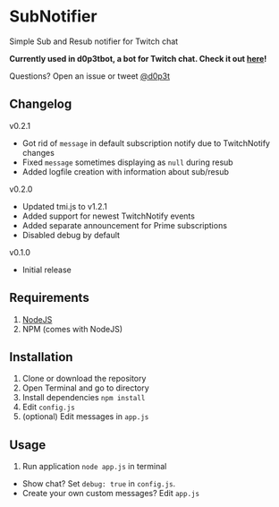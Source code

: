 # SubNotifier
Simple Sub and Resub notifier for Twitch chat

**Currently used in d0p3tbot, a bot for Twitch chat. Check it out [here](https://github.com/d0p3t/d0p3tbot)!**

Questions? Open an issue or tweet [@d0p3t](https://twitter.com/d0p3t)



## Changelog
v0.2.1
* Got rid of `message` in default subscription notify due to TwitchNotify changes
* Fixed `message` sometimes displaying as `null` during resub
* Added logfile creation with information about sub/resub

v0.2.0
* Updated tmi.js to v1.2.1
* Added support for newest TwitchNotify events
* Added separate announcement for Prime subscriptions
* Disabled debug by default

v0.1.0
* Initial release

## Requirements
1. [NodeJS](https://nodejs.org/en/download/)
2. NPM (comes with NodeJS)

## Installation
1. Clone or download the repository
2. Open Terminal and go to directory
3. Install dependencies `npm install`
4. Edit `config.js`
5. (optional) Edit messages in `app.js`

## Usage
1. Run application `node app.js` in terminal

* Show chat? Set `debug: true` in `config.js`.  
* Create your own custom messages? Edit `app.js`
